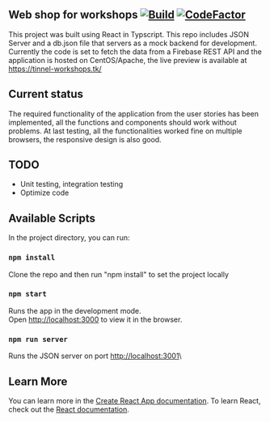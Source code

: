 ## Web shop for workshops [![Build](https://github.com/kristiandz/web-shop/actions/workflows/ci.yml/badge.svg)](https://github.com/kristiandz/web-shop/actions) [![CodeFactor](https://www.codefactor.io/repository/github/kristiandz/web-shop/badge)](https://www.codefactor.io/repository/github/kristiandz/web-shop)

This project was built using React in Typscript. This repo includes JSON Server and a db.json file that servers as a mock backend for development.
Currently the code is set to fetch the data from a Firebase REST API and the application is hosted on CentOS/Apache, the live preview is available at https://tinnel-workshops.tk/

## Current status
The required functionality of the application from the user stories has been implemented, all the functions and components should work without problems. At last testing, all the functionalities worked fine on multiple browsers, the responsive design is also good.

## TODO
- Unit testing, integration testing
- Optimize code
  
## Available Scripts
In the project directory, you can run:
### `npm install`
Clone the repo and then run "npm install" to set the project locally
### `npm start`
Runs the app in the development mode.\
Open [http://localhost:3000](http://localhost:3000) to view it in the browser.
### `npm run server`
Runs the JSON server on port [http://localhost:3001](http://localhost:3001)\


## Learn More
You can learn more in the [Create React App documentation](https://facebook.github.io/create-react-app/docs/getting-started).
To learn React, check out the [React documentation](https://reactjs.org/).
